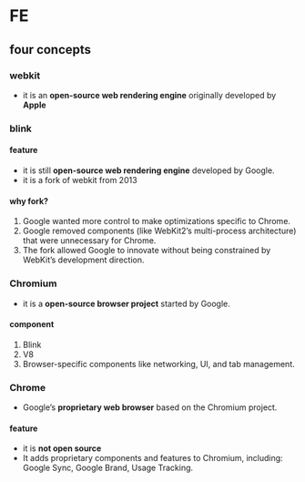 # FE

## four concepts

### webkit

* it is an **open-source web rendering engine** originally developed by **Apple**

### blink

#### feature

* it is still **open-source web rendering engine** developed by Google.
* it is a fork of webkit from 2013

#### why fork?

1.  Google wanted more control to make optimizations specific to Chrome.
2.  Google removed components (like WebKit2’s multi-process architecture) that were unnecessary for Chrome.
3.  The fork allowed Google to innovate without being constrained by WebKit’s development direction.

### Chromium

* it is a **open-source browser project** started by Google.

#### component

1. Blink
2. V8
3. Browser-specific components like networking, UI, and tab management.

### Chrome

* Google’s **proprietary web browser** based on the Chromium project.

#### feature

* it is **not open source**
* It adds proprietary components and features to Chromium, including: Google Sync, Google Brand, Usage Tracking.